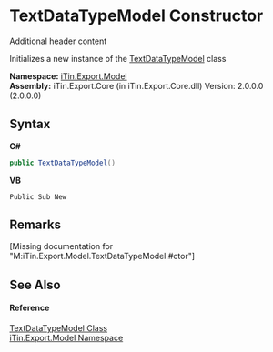 # TextDataTypeModel Constructor 
Additional header content 

Initializes a new instance of the <a href="T_iTin_Export_Model_TextDataTypeModel">TextDataTypeModel</a> class

**Namespace:**&nbsp;<a href="N_iTin_Export_Model">iTin.Export.Model</a><br />**Assembly:**&nbsp;iTin.Export.Core (in iTin.Export.Core.dll) Version: 2.0.0.0 (2.0.0.0)

## Syntax

**C#**<br />
``` C#
public TextDataTypeModel()
```

**VB**<br />
``` VB
Public Sub New
```


## Remarks
\[Missing <remarks> documentation for "M:iTin.Export.Model.TextDataTypeModel.#ctor"\]

## See Also


#### Reference
<a href="T_iTin_Export_Model_TextDataTypeModel">TextDataTypeModel Class</a><br /><a href="N_iTin_Export_Model">iTin.Export.Model Namespace</a><br />